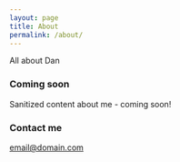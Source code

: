 ```yaml
---
layout: page
title: About
permalink: /about/
---
```


All about Dan

### Coming soon

Sanitized content about me - coming soon!

### Contact me

[email@domain.com](mailto:email@domain.com)
